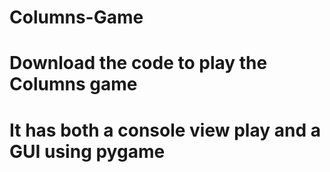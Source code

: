 # Columns-Game
# Download the code to play the Columns game
# It has both a console view play and a GUI using pygame
